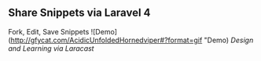 ## Share Snippets via Laravel 4

Fork, Edit, Save Snippets
![Demo](http://gfycat.com/AcidicUnfoldedHornedviper#?format=gif "Demo)
*Design and Learning via Laracast*

